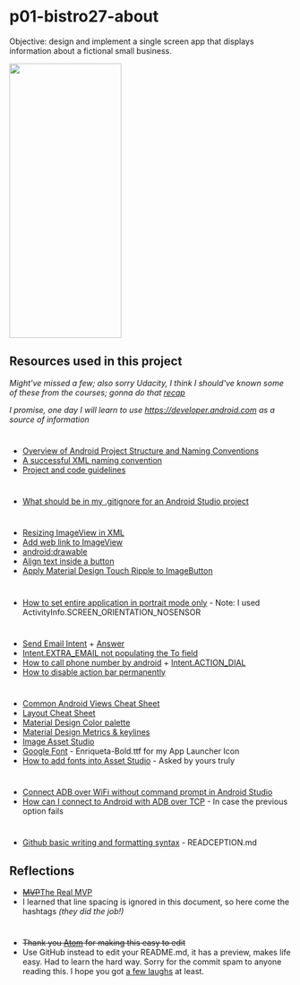 # p01-bistro27-about
Objective: design and implement a single screen app that displays information about a fictional small business.

<img src="https://i.imgur.com/EQFRl5L.jpg" width="200" height="490">

## Resources used in this project
*Might've missed a few; also sorry Udacity, I think I should've known some of these from the courses; gonna do that [recap](https://youtu.be/NpDXXjClErk?t=12m25s)*

*I promise, one day I will learn to use https://developer.android.com as a source of information*

#

* [Overview of Android Project Structure and Naming Conventions](https://medium.com/@mikelimantara/overview-of-android-project-structure-and-naming-conventions-b08f6d0b7291)
* [A successful XML naming convention](https://jeroenmols.com/blog/2016/03/07/resourcenaming/)
* [Project and code guidelines](https://github.com/umesh0492/android-guidelines/blob/master/project_and_code_guidelines.md)

#

* [What should be in my .gitignore for an Android Studio project](https://stackoverflow.com/a/17803964/8651044)

#

* [Resizing ImageView in XML](https://stackoverflow.com/a/6268207/8651044)
* [Add web link to ImageView](https://stackoverflow.com/a/20911479/8651044)
* [android:drawable](https://stackoverflow.com/a/6671544/8651044)
* [Align text inside a button](https://stackoverflow.com/a/11338025/8651044)
* [Apply Material Design Touch Ripple to ImageButton](https://stackoverflow.com/a/31909292/8651044)

#

* [How to set entire application in portrait mode only](https://stackoverflow.com/a/9784269/8651044) - Note: I used ActivityInfo.SCREEN_ORIENTATION_NOSENSOR

#

* [Send Email Intent](https://stackoverflow.com/questions/8701634/send-email-intent) + [Answer](https://stackoverflow.com/a/8701718/8651044)
* [Intent.EXTRA_EMAIL not populating the To field](https://stackoverflow.com/a/9097251/8651044)
* [How to call phone number by android](https://stackoverflow.com/a/5551975/8651044) + [Intent.ACTION_DIAL](https://stackoverflow.com/a/13123613/8651044)
* [How to disable action bar permanently](https://stackoverflow.com/a/44754842/8651044)

#

* [Common Android Views Cheat Sheet](https://drive.google.com/file/d/0B5XIkMkayHgRMVljUVIyZzNmQUU/view)
* [Layout Cheat Sheet](https://s3.amazonaws.com/video.udacity-data.com/topher/2016/June/576abcfc_layout-cheat-sheet/layout-cheat-sheet.pdf)
* [Material Design Color palette ](https://material.io/guidelines/style/color.html#color-color-palette)
* [Material Design Metrics & keylines](https://material.io/guidelines/layout/metrics-keylines.html)
* [Image Asset Studio](https://developer.android.com/studio/write/image-asset-studio.html)
* [Google Font](https://fonts.google.com/) - Enriqueta-Bold.ttf for my App Launcher Icon
* [How to add fonts into Asset Studio](https://stackoverflow.com/a/48972469/8651044) - Asked by yours truly

#

* [Connect ADB over WiFi without command prompt in Android Studio](https://www.youtube.com/watch?v=Sp6XgMMoTRQ)
* [How can I connect to Android with ADB over TCP](https://stackoverflow.com/questions/2604727/how-can-i-connect-to-android-with-adb-over-tcp/44460975#44460975) - In case the previous option fails

#

* [Github basic writing and formatting syntax](https://help.github.com/articles/basic-writing-and-formatting-syntax/#styling-text) - READCEPTION.md

## Reflections

* ~~[MVP](https://www.google.com)~~[The Real MVP](https://stackoverflow.com/questions/tagged/android)
* I learned that line spacing is ignored in this document, so here come the hashtags *(they did the job!)*

#

* ~~Thank you [Atom](https://atom.io/) for making this easy to edit~~
* Use GitHub instead to edit your README.md, it has a preview, makes life easy. Had to learn the hard way. Sorry for the commit spam to anyone reading this. I hope you got [a few laughs](https://www.youtube.com/watch?v=MK6TXMsvgQg) at least.
